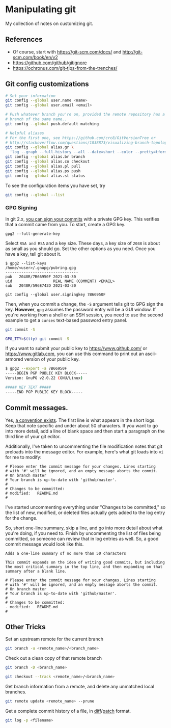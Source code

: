 # Manipulating git

My collection of notes on customizing git.

## References
- Of course, start with https://git-scm.com/docs/ and http://git-scm.com/book/en/v2
- https://github.com/github/gitignore
- https://ochronus.com/git-tips-from-the-trenches/


## Git config customizations

```bash
# Set your information
git config --global user.name <name>
git config --global user.email <email>

# Push whatever branch you're on, provided the remote repository has a
# branch of the same name..
git config --global push.default matching

# Helpful aliases
# For the first one, see https://github.com/crc8/GitVersionTree or
# http://stackoverflow.com/questions/1838873/visualizing-branch-topology-in-git
git config --global alias.gr \
  'log --graph --full-history --all --date=short --color --pretty=tformat:"%x1b[31m%h%x09%x1b[32m%d%x1b[0m%x20%s%x20%x1b[33m(%an)%x1b[0m"'
git config --global alias.br branch
git config --global alias.co checkout
git config --global alias.pl pull
git config --global alias.ps push
git config --global alias.st status

```


To see the configuration items you have set, try

```bash
git config --global --list

```

### GPG Signing

<!-- ----1----5----2----5----3----5----4----5----5----5----6----5----7----5 -->
In git 2.x, [you can sign your commits][20200123a] with a private GPG key. This
verifies that a commit came from you. To start, create a GPG key.

```
gpg2 --full-generate-key
```

Select `RSA and RSA` and a key size. These days, a key size of `2048` is
about as small as you should go. Set the other options as you need. Once
you have a key, tell git about it.

```
$ gpg2 --list-keys
/home/<user>/.gnupg/pubring.gpg
--------------------------------
pub   2048R/7B66950F 2021-03-30
uid                  REAL NAME (COMMENT) <EMAIL>
sub   2048R/596E743D 2021-03-30

git config --global user.signingkey 7B66950F
```

Then, when you commit a change, the `-S` argument tells git to GPG sign
the key. **However**, `gpg` assumes the password entry will be a GUI
window. If you're working from a shell or an SSH session, you need to
use the second example to get a `curses` text-based password entry panel.

```bash
git commit -S

GPG_TTY=$(tty) git commit -S
```

If you want to submit your public key to https://www.github.com/ or
https://www.gitlab.com, you can use this command to print out an
ascii-armored version of your public key.

```bash
$ gpg2 --export -a 7B66950F
-----BEGIN PGP PUBLIC KEY BLOCK-----
Version: GnuPG v2.0.22 (GNU/Linux)

##### KEY TEXT #####
-----END PGP PUBLIC KEY BLOCK-----

```

[20200123a]: https://git-scm.com/book/en/v2/Git-Tools-Signing-Your-Work


## Commit messages.

Yes, [a convention exists][git-commit]. The first line is what appears in the short logs. Keep that note specific and under about 50 characters. If you want to go into more detail, add a line of blank space and then start a paragraph on the third line of your git editor.

Additionally, I've taken to uncommenting the file modification notes that git preloads into the message editor. For example, here's what git loads into `vi` for me to modify:

```
# Please enter the commit message for your changes. Lines starting
# with '#' will be ignored, and an empty message aborts the commit.
# On branch master
# Your branch is up-to-date with 'github/master'.
#
# Changes to be committed:
# modified:   README.md
#

```

I've started uncommenting everything under "Changes to be committed," so the list of new, modified, or deleted files actually gets added to the log entry for the change.

So, short one-line summary, skip a line, and go into more detail about what you're doing, if you need to. Finish by uncommenting the list of files being committed, so someone can review that in log entries as well. So, a good commit message would look like this.

```
Adds a one-line summary of no more than 50 characters

This commit expands on the idea of writing good commits, but including
the most critical summary in the top line, and then expanding on that
summary after a blank line.

# Please enter the commit message for your changes. Lines starting
# with '#' will be ignored, and an empty message aborts the commit.
# On branch master
# Your branch is up-to-date with 'github/master'.
#
# Changes to be committed:
- modified:   README.md
#

```


[git-commit]: http://chris.beams.io/posts/git-commit/

## Other Tricks

Set an upstream remote for the current branch

```bash
git branch -u <remote_name>/<branch_name>

```

Check out a clean copy of that remote branch

```bash
git branch -D <branch_name>

git checkout --track <remote_name>/<branch_name>

```

Get branch information from a remote, and delete any unmatched local branches.

```bash
git remote update <remote_name> --prune
```


Get a complete commit history of a file, in [diff][]/[patch][] format.

```bash
git log -p <filename>
```

[diff]: https://linux.die.net/man/1/diff
[patch]: https://linux.die.net/man/1/patch


